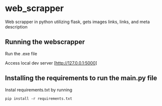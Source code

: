 # web_scrapper
Web scrapper in python utilizing flask, gets images links, links, and meta description

## Running the webscrapper

Run the .exe file

Access local dev server [http://127.0.0.1:5000]

## Installing the requirements to run the main.py file

Instal requirements.txt by running 
```
pip install -r requirements.txt
```
